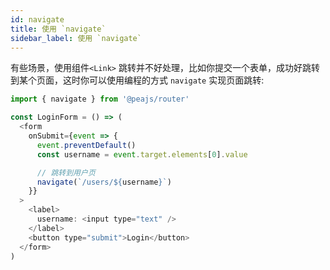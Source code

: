 ```yaml
---
id: navigate
title: 使用 `navigate`
sidebar_label: 使用 `navigate`
---
```


有些场景，使用组件`<Link>` 跳转并不好处理，比如你提交一个表单，成功好跳转到某个页面，这时你可以使用编程的方式 `navigate` 实现页面跳转:

```js
import { navigate } from '@peajs/router'

const LoginForm = () => (
  <form
    onSubmit={event => {
      event.preventDefault()
      const username = event.target.elements[0].value

      // 跳转到用户页
      navigate(`/users/${username}`)
    }}
  >
    <label>
      username: <input type="text" />
    </label>
    <button type="submit">Login</button>
  </form>
)
```
